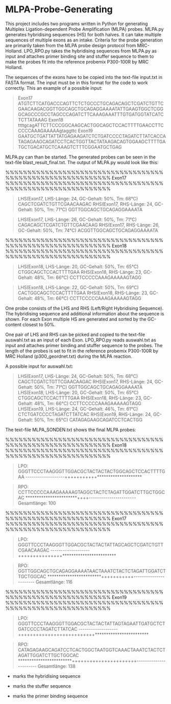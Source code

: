 # MLPA-Probe-Generating
This project includes two programs written in Python for generating Multiplex Ligation-dependent Probe Amplification (MLPA) probes. MLPA.py generates hybridising sequences (HS) for both halves. It can take multiple sequences of multiple exons as an intake. Criteria for the probe generation are primarily taken from the MLPA probe design protocol from MRC-Holland. LPO_RPO.py takes the hybridising sequences from MLPA.py as input and attaches primer binding site and stuffer sequence to them to make the probes fit into the reference probemix P300-100R by MRC Holland.

The sequences of the exons have to be copied into the text-file input.txt in FASTA format. 
The input must be in this format for the code to work correctly. 
This an example of a possible input:

>Exon17
ATGTCTTCATGACCCAGTTCTCTGCCCTGCAGACAGCTCGATCTGTTCGAACAAGACGGTTGGCAGCTGCAGAGGAAAATATTGAAGTGGCTCGGGCAGCCCGCCTAGCCCAGATCTTCAAAGAAATTTGTGATGGTATCATCTCTTATAAAG
>Exon18
ttttgcagATTCTTCCCGGCAAGCACTGGCAGCTCCACTTTTGAACCTTCCCCCAAAGAAAAAgtaggttc
>Exon19
GAATGCTGATTATTATGAGAAGATCTCTGATCCCCTAGATCTTATCACCATAGAGAAGCAGATCCTCACTGGTTACTATAAGACAGTGGAAGCTTTTGATGCTGACATGCTCAAAGTCTTTCGGAATGCTGAG

MLPA.py can than be started. 
The generated probes can be seen in the text-file blast_result_final.txt. 
The output of MLPA.py would look like this:

%%%%%%%%%%%%%%%%%%%%%%%%%%%%%%%%%%%%%%%%%%%%%%%%%%%%%%%%%%%% Exon17 %%%%%%%%%%%%%%%%%%%%%%%%%%%%%%%%%%%%%%%%%%%%%%%%%%%%%%%%%%%%
>LHS(Exon17, LHS-Länge: 24, GC-Gehalt: 50%, Tm: 68°C)	CAGCTCGATCTGTTCGAACAAGAC
>RHS(Exon17, RHS-Länge: 24, GC-Gehalt: 50%, Tm: 71°C)	GGTTGGCAGCTGCAGAGGAAAATA

>LHS(Exon17, LHS-Länge: 26, GC-Gehalt: 50%, Tm: 71°C)	CAGACAGCTCGATCTGTTCGAACAAG
>RHS(Exon17, RHS-Länge: 26, GC-Gehalt: 50%, Tm: 74°C)	ACGGTTGGCAGCTGCAGAGGAAAATA

%%%%%%%%%%%%%%%%%%%%%%%%%%%%%%%%%%%%%%%%%%%%%%%%%%%%%%%%%%%% Exon18 %%%%%%%%%%%%%%%%%%%%%%%%%%%%%%%%%%%%%%%%%%%%%%%%%%%%%%%%%%%%
>LHS(Exon18, LHS-Länge: 20, GC-Gehalt: 50%, Tm: 65°C)	CTGGCAGCTCCACTTTTGAA
>RHS(Exon18, RHS-Länge: 23, GC-Gehalt: 48%, Tm: 66°C)	CCTTCCCCCAAAGAAAAAGTAGG

>LHS(Exon18, LHS-Länge: 22, GC-Gehalt: 50%, Tm: 69°C)	CACTGGCAGCTCCACTTTTGAA
>RHS(Exon18, RHS-Länge: 23, GC-Gehalt: 48%, Tm: 66°C)	CCTTCCCCCAAAGAAAAAGTAGG

One probe consists of the LHS and RHS (Left/Right Hybridising Sequence). The hybridising sequence and additional information about the sequence is shown. For each Exon multiple HS are generated and sorted by the GC-content closest to 50%.

One pair of LHS and RHS can be picked and copied to the text-file auswahl.txt as an input of each Exon. LPO_RPO.py reads auswahl.txt as input and attaches primer binding and stuffer sequence to the probes. The length of the probes is set to fit in the reference probemix P300-100R by MRC Holland (p300_geordnet.txt) during the MLPA reaction.

A possible input for auswahl.txt:

>LHS(Exon17, LHS-Länge: 24, GC-Gehalt: 50%, Tm: 68°C)	CAGCTCGATCTGTTCGAACAAGAC
>RHS(Exon17, RHS-Länge: 24, GC-Gehalt: 50%, Tm: 71°C)	GGTTGGCAGCTGCAGAGGAAAATA
>LHS(Exon18, LHS-Länge: 20, GC-Gehalt: 50%, Tm: 65°C)	CTGGCAGCTCCACTTTTGAA
>RHS(Exon18, RHS-Länge: 23, GC-Gehalt: 48%, Tm: 66°C)	CCTTCCCCCAAAGAAAAAGTAGG
>LHS(Exon19, LHS-Länge: 24, GC-Gehalt: 46%, Tm: 61°C)	CTCTGATCCCCTAGATCTTATCAC
>RHS(Exon19, RHS-Länge: 24, GC-Gehalt: 50%, Tm: 65°C)	CATAGAGAAGCAGATCCTCACTGG


The text-file MLPA_SONDEN.txt shows the final MLPA probes:

%%%%%%%%%%%%%%%%%%%%%%%%%%%%%%%%%%%%%%%%%%%%%%%%%%%%%%%%%%%% Exon18 %%%%%%%%%%%%%%%%%%%%%%%%%%%%%%%%%%%%%%%%%%%%%%%%%%%%%%%%%%%%
>LPO:
GGGTTCCCTAAGGGTTGGACGCTACTACTACTGGCAGCTCCACTTTTGAA
-------------------+++++++++++********************

>RPO:
CCTTCCCCCAAAGAAAAAGTAGGCTACTCTAGATTGGATCTTGCTGGCAC
***********************++++-----------------------
Gesamtlänge: 100

%%%%%%%%%%%%%%%%%%%%%%%%%%%%%%%%%%%%%%%%%%%%%%%%%%%%%%%%%%%% Exon17 %%%%%%%%%%%%%%%%%%%%%%%%%%%%%%%%%%%%%%%%%%%%%%%%%%%%%%%%%%%%
>LPO:
GGGTTCCCTAAGGGTTGGACGCTACTACTATTAGCAGCTCGATCTGTTCGAACAAGAC
-------------------+++++++++++++++************************

>RPO:
GGTTGGCAGCTGCAGAGGAAAATAACTAAATCTACTCTAGATTGGATCTTGCTGGCAC
************************+++++++++++-----------------------
Gesamtlänge: 116

%%%%%%%%%%%%%%%%%%%%%%%%%%%%%%%%%%%%%%%%%%%%%%%%%%%%%%%%%%%% Exon19 %%%%%%%%%%%%%%%%%%%%%%%%%%%%%%%%%%%%%%%%%%%%%%%%%%%%%%%%%%%%
>LPO:
GGGTTCCCTAAGGGTTGGACGCTACTACTATTAGTAGAATTGATGCTCTGATCCCCTAGATCTTATCAC
-------------------++++++++++++++++++++++++++************************

>RPO:
CATAGAGAAGCAGATCCTCACTGGCTAATGGTCAAACTAAATCTACTCTAGATTGGATCTTGCTGGCAC
************************++++++++++++++++++++++-----------------------
Gesamtlänge: 138

* marks the hybridising sequence
+ marks the stuffer sequence
- marks the primer binding sequence
